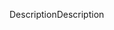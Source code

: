 <span data-ttu-id="2dfbf-101">Description</span><span class="sxs-lookup"><span data-stu-id="2dfbf-101">Description</span></span>
